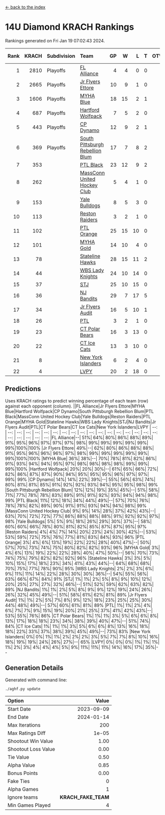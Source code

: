 [<- back to the index](readme.md)
# 14U Diamond KRACH Rankings
Rankings generated on Fri Jan 19 07:02:43 2024.

Rank|KRACH|Subdivision|Team|GP|W|L|T|OTW|OTL|SoS|Exp Wins|Win Diff
---:|---:|:---|:---|---:|---:|---:|---:|---:|---:|---:|---:|---:
1|2810|Playoffs|[FL Alliance](https://gamesheetstats.com/seasons/3663/teams/156905/schedule)|4|4|0|0|0|0|93|4.8|-0.0
2|2665|Playoffs|[Jr Flyers Ettore](https://gamesheetstats.com/seasons/3663/teams/140817/schedule)|10|9|1|0|0|1|357|9.9|0.0
3|1606|Playoffs|[MYHA Blue](https://gamesheetstats.com/seasons/3663/teams/140816/schedule)|18|15|2|1|2|0|353|16.4|0.0
4|687|Playoffs|[Hartford Wolfpack](https://gamesheetstats.com/seasons/3663/teams/140814/schedule)|7|5|2|0|0|1|381|5.9|0.0
5|443|Playoffs|[CP Dynamo](https://gamesheetstats.com/seasons/3663/teams/140823/schedule)|12|9|2|1|0|0|217|10.4|0.0
6|369|Playoffs|[South Pittsburgh Rebellion Blum](https://gamesheetstats.com/seasons/3663/teams/140812/schedule)|17|7|8|2|0|0|932|8.9|0.0
7|353||[PTL Black](https://gamesheetstats.com/seasons/3663/teams/140815/schedule)|23|12|9|2|1|0|779|13.8|-0.0
8|262||[MassConn United Hockey Club](https://gamesheetstats.com/seasons/3663/teams/140810/schedule)|5|4|1|0|0|0|135|4.9|0.0
9|153||[Yale Bulldogs](https://gamesheetstats.com/seasons/3663/teams/156906/schedule)|8|5|3|0|1|0|124|5.9|0.0
10|113||[Reston Raiders](https://gamesheetstats.com/seasons/3663/teams/140829/schedule)|3|2|1|0|0|0|106|2.9|0.0
11|102||[PTL Orange](https://gamesheetstats.com/seasons/3663/teams/140821/schedule)|25|15|10|0|1|1|154|15.9|0.0
12|101||[MYHA Gold](https://gamesheetstats.com/seasons/3663/teams/140824/schedule)|14|10|4|0|0|1|49|10.9|0.0
13|78||[Stateline Hawks](https://gamesheetstats.com/seasons/3663/teams/140813/schedule)|28|15|11|2|1|1|236|16.9|0.0
14|44||[WBS Lady Knights](https://gamesheetstats.com/seasons/3663/teams/140825/schedule)|24|10|14|0|0|0|284|10.9|0.0
15|37||[STJ](https://gamesheetstats.com/seasons/3663/teams/140822/schedule)|25|10|15|0|1|1|191|10.9|0.0
16|36||[NJ Bandits](https://gamesheetstats.com/seasons/3663/teams/140811/schedule)|29|7|17|5|0|0|400|10.4|0.0
17|34||[Jr Flyers Audit](https://gamesheetstats.com/seasons/3663/teams/140819/schedule)|16|5|10|1|0|0|109|6.4|0.0
18|26||[PTL](https://gamesheetstats.com/seasons/3663/teams/140827/schedule)|3|2|1|0|0|0|15|2.9|0.0
19|23||[CT Polar Bears](https://gamesheetstats.com/seasons/3663/teams/140818/schedule)|16|3|13|0|0|0|488|3.9|0.0
20|22||[CT Ice Cats](https://gamesheetstats.com/seasons/3663/teams/140826/schedule)|13|3|10|0|0|1|215|3.9|0.0
21|8||[New York Islanders](https://gamesheetstats.com/seasons/3663/teams/140832/schedule)|6|2|4|0|0|0|30|2.9|0.0
22|4||[LVPY](https://gamesheetstats.com/seasons/3663/teams/140820/schedule)|20|2|18|0|0|0|52|2.9|0.0

## Predictions
Uses KRACH ratings to predict winning percentage of each team (row) against each opponent (column).
||FL Alliance|Jr Flyers Ettore|MYHA Blue|Hartford Wolfpack|CP Dynamo|South Pittsburgh Rebellion Blum|PTL Black|MassConn United Hockey Club|Yale Bulldogs|Reston Raiders|PTL Orange|MYHA Gold|Stateline Hawks|WBS Lady Knights|STJ|NJ Bandits|Jr Flyers Audit|PTL|CT Polar Bears|CT Ice Cats|New York Islanders|LVPY
| --: | --: | --: | --: | --: | --: | --: | --: | --: | --: | --: | --: | --: | --: | --: | --: | --: | --: | --: | --: | --: | --: | --: 
|FL Alliance|--| 51%| 64%| 80%| 86%| 88%| 89%| 91%| 95%| 96%| 97%| 97%| 97%| 98%| 99%| 99%| 99%| 99%| 99%| 99%|100%|100%
|Jr Flyers Ettore| 49%|--| 62%| 80%| 86%| 88%| 88%| 91%| 95%| 96%| 96%| 96%| 97%| 98%| 99%| 99%| 99%| 99%| 99%| 99%|100%|100%
|MYHA Blue| 36%| 38%|--| 70%| 78%| 81%| 82%| 86%| 91%| 93%| 94%| 94%| 95%| 97%| 98%| 98%| 98%| 98%| 99%| 99%| 99%|100%
|Hartford Wolfpack| 20%| 20%| 30%|--| 61%| 65%| 66%| 72%| 82%| 86%| 87%| 87%| 90%| 94%| 95%| 95%| 95%| 96%| 97%| 97%| 99%| 99%
|CP Dynamo| 14%| 14%| 22%| 39%|--| 55%| 56%| 63%| 74%| 80%| 81%| 81%| 85%| 91%| 92%| 92%| 93%| 94%| 95%| 95%| 98%| 99%
|South Pittsburgh Rebellion Blum| 12%| 12%| 19%| 35%| 45%|--| 51%| 58%| 71%| 77%| 78%| 78%| 83%| 89%| 91%| 91%| 92%| 93%| 94%| 94%| 98%| 99%
|PTL Black| 11%| 12%| 18%| 34%| 44%| 49%|--| 57%| 70%| 76%| 78%| 78%| 82%| 89%| 90%| 91%| 91%| 93%| 94%| 94%| 98%| 99%
|MassConn United Hockey Club|  9%|  9%| 14%| 28%| 37%| 42%| 43%|--| 63%| 70%| 72%| 72%| 77%| 86%| 88%| 88%| 88%| 91%| 92%| 92%| 97%| 98%
|Yale Bulldogs|  5%|  5%|  9%| 18%| 26%| 29%| 30%| 37%|--| 58%| 60%| 60%| 66%| 78%| 80%| 81%| 82%| 85%| 87%| 87%| 95%| 97%
|Reston Raiders|  4%|  4%|  7%| 14%| 20%| 23%| 24%| 30%| 42%|--| 53%| 53%| 59%| 72%| 75%| 76%| 77%| 81%| 83%| 84%| 93%| 96%
|PTL Orange|  3%|  4%|  6%| 13%| 19%| 22%| 22%| 28%| 40%| 47%|--| 50%| 57%| 70%| 73%| 74%| 75%| 80%| 82%| 82%| 93%| 96%
|MYHA Gold|  3%|  4%|  6%| 13%| 19%| 22%| 22%| 28%| 40%| 47%| 50%|--| 56%| 70%| 73%| 74%| 75%| 79%| 82%| 82%| 92%| 96%
|Stateline Hawks|  3%|  3%|  5%| 10%| 15%| 17%| 18%| 23%| 34%| 41%| 43%| 44%|--| 64%| 68%| 68%| 70%| 75%| 77%| 78%| 90%| 95%
|WBS Lady Knights|  2%|  2%|  3%|  6%|  9%| 11%| 11%| 14%| 22%| 28%| 30%| 30%| 36%|--| 54%| 55%| 56%| 63%| 66%| 67%| 84%| 91%
|STJ|  1%|  1%|  2%|  5%|  8%|  9%| 10%| 12%| 20%| 25%| 27%| 27%| 32%| 46%|--| 51%| 52%| 59%| 62%| 63%| 82%| 89%
|NJ Bandits|  1%|  1%|  2%|  5%|  8%|  9%|  9%| 12%| 19%| 24%| 26%| 26%| 32%| 45%| 49%|--| 51%| 58%| 61%| 62%| 81%| 89%
|Jr Flyers Audit|  1%|  1%|  2%|  5%|  7%|  8%|  9%| 12%| 18%| 23%| 25%| 25%| 30%| 44%| 48%| 49%|--| 57%| 60%| 61%| 81%| 89%
|PTL|  1%|  1%|  2%|  4%|  6%|  7%|  7%|  9%| 15%| 19%| 20%| 21%| 25%| 37%| 41%| 42%| 43%|--| 53%| 55%| 76%| 86%
|CT Polar Bears|  1%|  1%|  1%|  3%|  5%|  6%|  6%|  8%| 13%| 17%| 18%| 18%| 23%| 34%| 38%| 39%| 40%| 47%|--| 51%| 74%| 84%
|CT Ice Cats|  1%|  1%|  1%|  3%|  5%|  6%|  6%|  8%| 13%| 16%| 18%| 18%| 22%| 33%| 37%| 38%| 39%| 45%| 49%|--| 73%| 83%
|New York Islanders|  0%|  0%|  1%|  1%|  2%|  2%|  2%|  3%|  5%|  7%|  7%|  8%| 10%| 16%| 18%| 19%| 19%| 24%| 26%| 27%|--| 65%
|LVPY|  0%|  0%|  0%|  1%|  1%|  1%|  1%|  2%|  3%|  4%|  4%|  4%|  5%|  9%| 11%| 11%| 11%| 14%| 16%| 17%| 35%|--

## Generation Details

Generated with command line:
```
./aghf.py update
```

| Option | Value |
| :----- | ----: |
| Start Date | 2023-09-09 |
| End Date | 2024-01-14 |
| Max Iterations | 200 |
| Max Ratings Diff | 1e-05 |
| Shootout Win Value | 1.00 |
| Shootout Loss Value | 0.00 |
| Tie Value | 0.50 |
| Alpha Value | 0.85 |
| Bonus Points | 0.00 |
| Fake Ties | 0 |
| Alpha Games | 1 |
| Ignore teams | __KRACH_FAKE_TEAM__ |
| Min Games Played | 4 |

